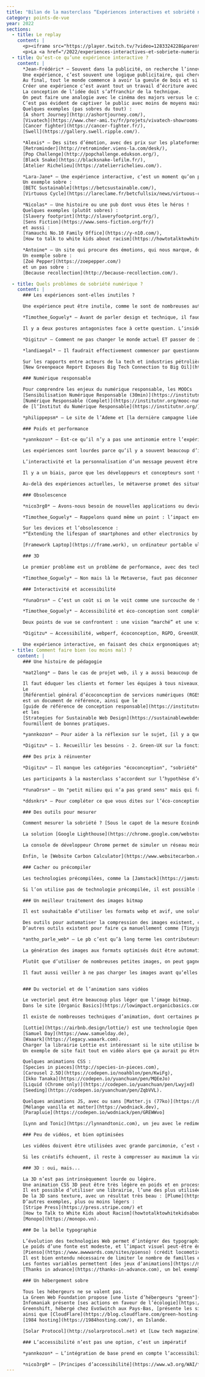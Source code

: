 ```yaml
---
title: "Bilan de la masterclass “Expériences interactives et sobriété numérique”"
category: points-de-vue
year: 2022
sections:
  - title: Le replay
    content: |
      <p><iframe src="https://player.twitch.tv/?video=1283324228&parent=lab.noesya.coop&autoplay=false" frameborder="0" allowfullscreen="true" scrolling="no" height="378" width="620"></iframe></p>
      <p>La <a href="/2022/experiences-interactives-et-sobriete-numerique">masterclass “Expériences interactives et sobriété numérique”</a> a eu lieu le 1<sup>er</sup> février 2022, sur <a href="https://www.twitch.tv/noesya" target="_blank" rel="nofollow">twitch.tv/noesya</a>.
  - title: Qu’est-ce qu’une expérience interactive ?
    content: |
      *Jean-Frédéric* — Souvent dans la publicité, on recherche l’innovation, la première mondiale. J’aime beaucoup la définition de Georges Mohammed-Cherif (Président de Buzzman) qui disait que la publicité s’invitait chez les gens sans leur accord et que du coup, il valait mieux arriver avec du champagne !
      Une expérience, c’est souvent une logique publicitaire, qui cherche l’effet wow.
      Au final, tout le monde commence à avoir la gueule de bois et si je continue sur les références publicitaires, on est un peu comme dans la campagne *Louise l’influenceuse alcoolique* de BETC.
      Créer une expérience c’est avant tout un travail d’écriture avec comme objectif de créer une émotion, de raconter une histoire, de valoriser l’utilisateur.
      La conception de l’idée doit s’affranchir de la technique.
      On peut faire une analogie avec le cinéma des majors versus le cinéma indépendant.
      C’est pas évident de captiver le public avec moins de moyens mais il faut un travail écriture différent, des parti-pris esthétiques différents…
      Quelques exemples (pas sobres du tout) :
      [A short Journey](http://ashortjourney.com/),
      [Vivatech](https://www.cher-ami.tv/fr/projets/vivatech-showrooms-virtuels),
      [Cancer fighter](https://cancer-fighter.fr/),
      [Swell](https://gallery.swell.ripple.com/).

      *Alexis* — Des sites d’émotion, avec des prix sur les plateformes comme Awwwards, FWA... Site ou installation numérique qui propose une façon innovante de raconter une histoire, délivrer des informations ou présenter un produit avec des dispositifs interactifs qui immergent l’utilisateur dans la narration. C’est un peu un équilibre entre le site web et le jeu vidéo. Quelques exemples (pas sobres du tout) :
      [Retrominder](http://retrominder.viens-la.com/desk/),
      [Pop Challenge](http://popchallenge.edukson.org/),
      [Black Snake](https://blacksnake-lefilm.fr/),
      [Atelier Richelieu](https://atelierrichelieu.com/).

      *Lara-Jane* — Une expérience interactive, c’est un moment qu’on passe avec une marque, son interlocuteur. Il s’agit de proposer des interfaces qui demandent aux utilisateurs de participer, et éventuellement avec un message à faire passer. C’est un moment avec une marque, une interface digitale, une participation de l’utilisateur. L’expérience est un tout, qui commence avec l’hébergement.
      Un exemple sobre :
      [BETC Sustainable](https://betcsustainable.com/),
      [Virtuous Cycle](https://lareclame.fr/betcfullsix/news/virtuous-cycle-ou-la-creativite-bas-carbone-selon-betc-fullsix).

      *Nicolas* — Une histoire ou une pub dont vous êtes le héros !
      Quelques exemples (plutôt sobres) :
      [Slavery footprint](http://slaveryfootprint.org/),
      [Sens Fiction](https://www.sens-fiction.org/fr/)
      et aussi :
      [Yamauchi No.10 Family Office](https://y-n10.com/),
      [How to talk to white kids about racism](https://howtotalktowhitekidsaboutracism.com/).

      *Antoine* — Un site qui procure des émotions, qui nous marque, dont on se souvient pendant longtemps, ludique, pas forcément avec du webGL.
      Un exemple sobre :
      [Zoë Pepper](https://zoepepper.com/)
      et un pas sobre :
      [Because recollection](http://because-recollection.com/).

  - title: Quels problèmes de sobriété numérique ?
    content: |
      ### Les expériences sont-elles inutiles ?

      Une expérience peut être inutile, comme le sont de nombreuses autres choses : une randonnée, une balade à vélo, une œuvre d’art, est-ce utile ? L’expérience peut être de l’ordre du poétique et de l’artistique. La question fondamentale est celle du but poursuivi par l’expérience : non pas “à quoi sert-elle ?”, mais “à qui sert-elle ?”. Si l’expérience répond à un besoin réel des usagers, la situation est fondamentalement différente d’une opération commerciale qui sert l’intérêt de la marque qui la finance.

      *Timothee_Goguely* — Avant de parler design et technique, il faudrait déjà se poser la question d’avec qui vous bossez, d’à quoi vous contribuez en bossant sur tel ou tel projet. Parce que si c’est pour se retrouver à faire des sites éco-conçus pour vendre des SUV (coucou [Volkswagen Canada](https://www.vw.ca/carbonneutralnet/fr/)), c’est juste du pur greenwashing.

      Il y a deux postures antagonistes face à cette question. L’insider travaille pour tous les projets, quelle que soit la marque et sa nocivité sociale et écologique, et essaie d’améliorer la sobriété de sa production. L’outsider refuse de travailler pour des marques qu’il ou elle juge trop toxique. La première posture considère qu’il faut améliorer l’existant (*le système est capitaliste, on ne va pas le changer, mais on peut améliorer nos productions faute de mieux*), quand la seconde, plus politique, considère qu’il faut changer le système (*il faut encadrer le capitalisme et passer à une économie post-croissance*).

      *Digitzu* – Comment ne pas changer le monde actuel ET passer de 10 Tonnes CO2/personne à 2 Tonnes en 8 ans ?

      *landiaegal* — Il faudrait effectivement commencer par questionner l’usage avant de réfléchir à la façon d’utiliser moins d’énergie pour alimenter cet usage, puis d’utiliser une énergie plus décarbonée, puis de faire de la compensation. En tout cas c’est ce que préconise l’ADEME, Bihouix, JMJ... Usage qui dépend de matières premières non renouvelables (avec en plus un gros conflit d’usage) = pas durable = ne peut pas durer (malgré les milliards investis dans le metavers)

      Sur les rapports entre acteurs de la tech et industries pétrolières :
      [New Greenpeace Report Exposes Big Tech Connection to Big Oil](https://www.greenpeace.org/usa/news/new-greenpeace-report-exposes-big-tech-connection-to-big-oil/)

      ### Numérique responsable

      Pour comprendre les enjeux du numérique responsable, les MOOCs
      [Sensibilisation Numérique Responsable (30min)](https://institutnr.org/mooc-sensibilisation-numerique-responsable) &
      [Numérique Responsable (Complet)](https://institutnr.org/mooc-numerique-responsable-complet)
      de [l’Institut du Numérique Responsable](https://institutnr.org/).

      *philippepsm* — Le site de l’Ademe et [la dernière campagne liée au "Numérique Responsable"](https://longuevieauxobjets.gouv.fr/reduire-son-impact-numerique) :)

      ### Poids et performance

      *yannkozon* – Est-ce qu’il n’y a pas une antinomie entre l’expérience interactive sur le web depuis plus de 15 ans et la sobriété numérique ? Les expériences full-flash avait déjà à l’époque les mêmes problématiques qu’aujourd’hui (manque d’accessibilité, besoin de perf, poids...)

      Les expériences sont lourdes parce qu’il y a souvent beaucoup d’images, de vidéos, d’assets à télécharger, ce qui fait du temps de transfert. Mais elles sont souvent aussi lourdes en termes de performance, c’est-à-dire qu’il faut une machine très récente pour les faire tourner correctement. Et si ça rame, on peut être tenté de changer de machine, ce qui est en fait de l’obsolescence stimulée.

      L’interactivité et la personnalisation d’un message peuvent être des vecteurs facilitant la compréhension et l’assimilation d’un message. C’est un média actif. Un expérience peut dans certains cas s’avérer plus impactante et pertinente qu’une vidéo.

      Il y a un biais, parce que les développeurs et concepteurs sont trop bien équipés, tant en termes de machines qu’en termes de réseau. Peut-être qu’un équipement moins performant améliorerait la sobriété. Les développeurs cherchent à être à la pointe, à l’avant-garde technique, pas à être sobres.

      Au-delà des expériences actuelles, le métaverse promet des situations encore plus problématiques. La pandémie a augmenté l’acceptabilité du concept, mais nous n’avons pas de solutions techniques viables écologiquement. Le concept est très poussé par Facebook, et d’autres acteurs qui y voient un nouveau marché, et d’importantes sources de profits. Finalement, la meilleure solution ne serait-elle pas de ne pas faire ce métaverse ?

      ### Obsolescence

      *nico3rg0* — Avons-nous besoin de nouvelles applications ou devices ou bien de meilleurs services et expériences utilisateurs?

      *Timothee_Goguely* – Rappelons quand même un point : l’impact environnemental du numérique réside essentiellement au niveau de la fabrication des terminaux (écrans, ordinateurs, smartphones…). Pour réduire cet impact, il faut donc avant tout faire durer ces terminaux les plus longtemps possible. Un site web ou une expérience interactive éco-conçue doit donc pouvoir tourner sur des terminaux et navigateurs d’il y a 5 ou 6 ans, sans quoi cela ne fait que pousser au renouvellement des terminaux, et donc augmenter considérablement son impact environnemental. Et je ne parle même pas de l’accessibilité web qui est le plus souvent reléguée au second plan voir complètement ignorée.

      Sur les devices et l’obsolescence :
      *“Extending the lifespan of smartphones and other electronics by just one year would save the EU as much carbon emissions as taking 2 million cars off the roads annually, a new EEB study finds.”* Source : [Revealed: The climate cost of ‘disposable smartphones’](https://eeb.org/revealed-the-climate-cost-of-disposable-smartphones/)

      [Framework Laptop](https://frame.work), un ordinateur portable ultra-performant, fin et léger, conçu pour durer.

      ### 3D

      Le premier problème est un problème de performance, avec des technologies (webGL) qui nécessitent un device récent, et qui va utiliser beaucoup de batterie. Ensuite les librairies 3D sont lourdes, il faut questionner l’utilité avant de charger 500 ko pour faire tourner une canette.

      *Timothee_Goguely* – Non mais là le Metaverse, faut pas déconner non plus, il faut juste pas l’encourager et ne pas y participer !! Et ça commence par arrêter d’en parler à tout bout de champs.

      ### Interactivité et accessibilité

      *YunaOrsn* – C’est un coût si on le voit comme une surcouche de temps à appliquer en plus à la fin... Ca devrait être un état d’esprit dès le début du projet :/ c’est choquant de se dire que son projet ne sera pas accessible dès le début et qu’on ne fait rien pour changer ça

      *Timothee_Goguely* — Accessibilité et éco-conception sont complètement liés ! Je vous renvoie au [billet de Bertrand Keller à ce sujet](https://bertrandkeller.info/2021/10/06/accessibilite-eco-conception/)

      Deux points de vue se confrontent : une vision “marché” et une vision “métier”. Dans la vision “marché”, c’est au client de décider s’il veut payer un site accessible ou pas. Si le client souhaite payer, l’équipe le fait, sinon, non. Dans le cas d’une expérience interactive, ce n’est pas une charge négligeable, cela peut impliquer une version complètement différente de la navigation et de la présentation des contenus. La vision “métier” affirme que c’est un impératif pour faire du bon travail, qu’il faut le faire quel que soit l’avis du client. Dans cette vision, ce n’est pas un coût supplémentaire parce que c’est pris en compte dès le départ et non négociable. C’est un travail supplémentaire uniquement si l’on considère qu’on peut faire le travail sans. C’est une question de formation des développeurs et de posture professionnelle.

      *Digitzu* – Accessibilité, webperf, écoconception, RGPD, GreenUX, sécurité sont des engrenages : toute action sur l’un influence les autres.

      Une expérience interactive, en faisant des choix ergonomiques atypiques et en ignorant les enjeux d’accessibilité, est malheureusement trop souvent excluante et peu accessible.
  - title: Comment faire bien (ou moins mal) ?
    content: |
      ### Une histoire de pédagogie

      *mat2long* – Dans le cas de projet web, il y a aussi beaucoup de pédagogie à faire avec ses clients, beaucoup ne se rendent même pas compte de toutes ces problématiques

      Il faut éduquer les clients et former les équipes à tous niveaux, en commençant par expliquer que l’accessibilité ne coûte pas plus cher si l’on s’en préoccupe dès le début, et à tous les niveaux. On peut facilement mettre en place des référents et des ateliers pour acculturer les équipes, et favoriser une collaboration étroite entre les équipes créa et dev.
      Le
      [Référentiel général d’écoconception de services numériques (RGESN)](https://ecoresponsable.numerique.gouv.fr/publications/referentiel-general-ecoconception/)
      est un document de référence, ainsi que le
      [guide de référence de conception responsable](https://institutnr.org/guide-de-reference-de-conception-responsable)
      et les
      [Strategies for Sustainable Web Design](https://sustainablewebdesign.org/strategies/)
      fourmillent de bonnes pratiques.

      *yannkozon* — Pour aider à la réflexion sur le sujet, [il y a quelques articles intéressants ici](https://graphism.fr/)

      *Digitzu* – 1. Recueillir les besoins - 2. Green-UX sur la fonctionnalité principale (MVP, unité fonctionnelle) - 3. Écodéveloper sobre et webperf - 4. Virer tout le reste, le gras :p

      ### Des prix à réinventer

      *Digitzu* – Il manque les catégories "écoconception", "sobriété" ou "numérique responsable" sur Awwwards.

      Les participants à la masterclass s’accordent sur l’hypothèse d’expériences produites par un tout petit nombre d’acteurs (*un petit milieu qui n’a pas grand sens*), fascinés par le cinéma et les jeux vidéos, qui auraient aimé en faire, et qui compensent une certaine frustration. Les prix alimentent cet écosystème en rendant désirables sans jamais questionner le besoin, l’usage et l’impact. Les prix pourraient récompenser la sobriété, soit comme une nouvelle catégorie, soit, encore mieux, comme un critère transversal pour toutes les catégories de prix.

      *YunaOrsn* – Un "petit milieu qui n’a pas grand sens" mais qui fait beaucoup de bruit, vivement qu’on parle autant des initiatives plus sobres. D’ailleurs merci Hey Low pour [Lowww directory](https://lowww.directory) ;)

      *ddsnkrs* — Pour compléter ce que vous dites sur l’éco-conception et l’accessibilité voici [un observatoire de l’impact positif](https://observatoire.bigyouth.fr/).

      ### Des outils pour mesurer

      Comment mesurer la sobriété ? [Sous le capot de la mesure Ecoindex !](https://blog.octo.com/sous-le-capot-de-la-mesure-ecoindex/)

      La solution [Google Lighthouse](https://chrome.google.com/webstore/detail/lighthouse/blipmdconlkpinefehnmjammfjpmpbjk?hl=fr) est disponible en extension de navigateur, dans la console Chrome, et aussi sur [web.dev](https://web.dev/measure/). Pour aller plus loin dans le suivi des sites, [Lighthouse CI](https://web.dev/lighthouse-ci/) permet d’automatiser le suivi du front sur les 4 métriques Performance, SEO, Accessibilité et Best practices. Cet outil s’intègre dans une chaîne d’intégration continue.

      La console de développeur Chrome permet de simuler un réseau moins performant (throttle), c’est très utile pour optimiser. L’enregistrement des performances permet de mesurer les frames par seconde en temps réel, de mesurer la charge sur le processeur et la carte graphique pour pouvoir l’optimiser.

      Enfin, le [Website Carbon Calculator](https://www.websitecarbon.com/) permet d’estimer l’empreinte carbone d’une page en considérant la qualité de l’hébergement et celle de la page.

      ### Cacher ou précompiler

      Les technologies précompilées, comme la [Jamstack](https://jamstack.org/), permettent d’alléger la charge en processeur du côté serveur. Dans WordPress, par exemple, quand on visite une page, le serveur Apache reçoit la requête, la transfère au moteur PHP qui exécute le code de l’application, ce code se connecte à une base de données SQL, l’interroge, structure les données, génère une page HTML et la renvoie. Il faut donc que le serveur fasse tourner Apache, PHP et la base SQL, et éventuellement un service de base de cache (type Redis ou Varnish), avec ce que cela implique d’utilisation de RAM et de processeur, de nécessité d’infogérance pour éviter les problèmes de sécurité et de latence pour renvoyer une page, qui dans de nombreux cas n’a pas changé depuis la demande précédente. Dans un site précompilé, quand on visite une page, le serveur NGINX renvoie le fichier HTML déjà prêt. Lorsque du contenu est ajouté ou modifié, toutes les pages sont recompilées et renvoyées à la place des précédentes. Cela fait plus de travail à l’écriture, et moins à la lecture, ce qui est pertinent pour la plupart des sites.

      Si l’on utilise pas de technologie précompilée, il est possible [d’utiliser un cache côté serveur](https://sustainablewebdesign.org/is-server-side-caching-or-static-technology-in-place-to-minimize-server-load/) afin de garder la trace de la page générée, et d’éviter de la recréer inutilement. A contrario, si l’on utilise une technologie précompilée, il est possible de gérer le contenu avec un CMS headless, un type d’outil de gestion de contenu qui sépare le back du front. Parmi ces outils, on peut citer Strapi, NetlifyCMS ou Forestry.

      ### Un meilleur traitement des images bitmap

      Il est souhaitable d’utiliser les formats webp et avif, une solution efficace pour optimiser les images : [Use WebP images](https://web.dev/serve-images-webp/). Il est souhaitable également de redimensionner les images côté serveur : plutôt que d’envoyer une grande image et de l’afficher en tout petit, préparer automatiquement plusieurs formats et les servir grâce aux balises pictures et srcset: [Serve responsive images](https://web.dev/serve-responsive-images/)

      Des outils pour automatiser la compression des images existent, comme par exemple [Imagify](https://imagify.io/fr) pour WordPress.
      D’autres outils existent pour faire ça manuellement comme [Tinyjpg](https://tinyjpg.com) ou [SVGOM](https://jakearchibald.github.io/svgomg/) pour optimiser les SVG.

      *antho_parle_web* — Le pb c’est qu’à long terme les contributeurs(trices) ne suivent pas tjrs les directives données par le(la) dev.

      La génération des images aux formats optimisés doit être automatisée par le développeur, cette responsabilité ne doit pas incomber aux personnes qui gèrent les contenus.

      Plutôt que d’utiliser de nombreuses petites images, on peut gagner à [utiliser un sprite CSS](https://developer.mozilla.org/fr/docs/Web/CSS/CSS_Images/Implementing_image_sprites_in_CSS), une grande image qui présente côte à côte toutes les petites. Cela permet de charger plusieurs images en une seule requête. Cela dit, l’approche tombe en désuétude avec l’HTTP2.

      Il faut aussi veiller à ne pas charger les images avant qu’elles ne soient nécessaires, en utilisant le lazy load.


      ### Du vectoriel et de l’animation sans vidéos

      Le vectoriel peut être beaucoup plus léger que l’image bitmap.
      Dans le site [Organic Basics](https://lowimpact.organicbasics.com), l’image bitmap est chargée à la demande, si l’on clique sur l’illustration vectorielle.

      Il existe de nombreuses techniques d’animation, dont certaines permettent une narration alternative à la vidéo. Les animations peuvent être faites en CSS ou en JavaScript, en natif ou avec une librairie.

      [Lottie](https://airbnb.design/lottie/) est une technologie Open Source d’animation vectorielle portée par Airbnb. Elle permet de travailler dans After Effects, et d’exporter des animations exploitables sur le Web. Ces animations peuvent être légères à transférer et à jouer, mais ce n’est pas toujours le cas. La libraire de base pèse 265kb, et la librairie light 147kb. Quelques beaux exemples, plus ou moins sobres :
      [Samuel Day](https://www.samuelday.de),
      [Waaark](https://legacy.waaark.com).
      Charger la librairie Lottie est intéressant si le site utilise beaucoup d’illustrations, mais pour 1 ou 2 ça peut être intéressant de passer par une animation en CSS ou SVG directement.
      Un exemple de site fait tout en vidéo alors que ça aurait pu être remplacé par du Lottie : [A is for Albert](http://www.aisforalbert.com).

      Quelques animations CSS :
      [Species in pieces](http://species-in-pieces.com),
      [Carousel 2.5D](https://codepen.io/noahblon/pen/KwiFg),
      [Ikko Tanaka](https://codepen.io/yuanchuan/pen/MQEeJo)
      [Liquid (Chrome only)](https://codepen.io/yuanchuan/pen/Lwyjxd)
      [Seeding](https://codepen.io/yuanchuan/pen/ZqbVVL).

      Quelques animations JS, avec ou sans [Matter.js (77ko)](https://brm.io/matter-js) :
      [Mélange vanilla et matter](https://wodniack.dev),
      [Parapluie](https://codepen.io/wodniack/pen/GREWWvo]

      [Lynn and Tonic](https://lynnandtonic.com), un jeu avec le redimensionnement du navigateur.

      ### Peu de vidéos, et bien optimisées

      Les vidéos doivent être utilisées avec grande parcimonie, c’est certainement la pire source de consommation de bande passante. L’approche expérimentale de [Gabe Ferreira](http://video.gabeferreira.com) montre des alternatives à la vidéo plein écran. Le contournement de la vidéo peut être vu comme une intéressante contrainte créative.

      Si les créatifs échouent, il reste à compresser au maximum la vidéo. Le Shift Project propose [ce guide](https://theshiftproject.org/wp-content/uploads/2019/09/Guide-R%C3%A9duire-le-poids-de-vos-vid%C3%A9os-en-5-minutes_V6.pdf) qui utilise le logiciel Open Source [Handbrake](https://handbrake.fr). Par ailleurs, il est souvent préférable de passer par une plateforme de diffusion vidéo, qui va encoder la vidéo en plusieurs résolutions et adapter la diffusion en fonction de la bande passante disponible. Youtube a un player très lourd par défaut, Vimeo est bien plus optimal, et offre des options plus professionnelles.

      ### 3D : oui, mais...

      La 3D n’est pas intrinsèquement lourde ou légère.
      Une animation CSS 3D peut être très légère en poids et en processeur.
      Il est possible d’utiliser une librairie, l’une des plus utilisées étant Three.js (604kb quand même !).
      De la 3D sans texture, avec un résultat très beau : [Plume](https://plumegame.com), mais 17 mo chargées, donc l’absence de textures ne suffit pas.
      D’autres exemples, plus ou moins légers :
      [Stripe Press](https://press.stripe.com/) et
      [How to Talk to White Kids about Racism](howtotalktowhitekidsaboutracism.com),
      [Monopo](https://monopo.vn).

      ### De la belle typographie

      L’évolution des technologies Web permet d’intégrer des typographies efficacement dans des expériences.
      Le poids d’une fonte est modeste, et l’impact visuel peut-être énorme :
      [Pienso](https://www.awwwards.com/sites/pienso) (crédit locomotive).
      Il est bien entendu nécessaire de limiter le nombre de familles et de variantes de graisses, mais cette contrainte créative respectée, le potentiel visuel est immense.
      Les fontes variables permettent [des jeux d’animations](https://magnane.com) créatifs.  
      [Thanks in advance](https://thanks-in-advance.com), un bel exemple typographique et vectoriel.

      ### Un hébergement sobre

      Tous les hébergeurs ne se valent pas.
      La Green Web Foundation propose [une liste d’hébergeurs "green"](https://www.thegreenwebfoundation.org/).
      Infomaniak présente [ses actions en faveur de l’écologie](https://www.infomaniak.com/fr/ecologie),
      Greenshift, hébergé chez EvoSwitch aux Pays-Bas, [présente les siennes](https://www.greenshift.co/fr/hebergement-green.html)
      ainsi que [CloudFlare](https://blog.cloudflare.com/green-hosting-with-cloudflare-pages/).
      [1984 hosting](https://1984hosting.com/), en Islande.

      [Solar Protocol](http://solarprotocol.net) et [Low tech magazine](https://solar.lowtechmagazine.com) deux exemples intéressants d’hébergement solaire.

      ### L’accessibilité n’est pas une option, c’est un impératif

      *yannkozon* – L’intégration de base prend en compte l’accessibilité, sinon c’est volontairement de l’exclusion.

      *nico3rg0* — [Principes d’accessibilité](https://www.w3.org/WAI/fundamentals/accessibility-principles/fr).
---
```

